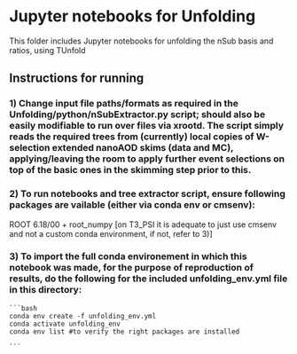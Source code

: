 # Jupyter notebooks for Unfolding

This folder includes Jupyter notebooks for unfolding the nSub basis and ratios, using TUnfold

## Instructions for running

### 1) Change input file paths/formats as required in the Unfolding/python/nSubExtractor.py script; should also be easily modifiable to run over files via xrootd. The script simply reads the required trees from (currently) local copies of W-selection extended nanoAOD skims (data and MC), applying/leaving the room to apply further event selections on top of the basic ones in the skimming step prior to this.

### 2) To run notebooks and tree extractor script, ensure following packages are vailable (either via conda env or cmsenv):
   ROOT 6.18/00 +
   root_numpy
   [on T3_PSI it is adequate to just use cmsenv and not a custom conda environment, if not, refer to 3)]
   
### 3) To import the full conda environement in which this notebook was made, for the purpose of reproduction of results, do the following for the included unfolding_env.yml file in this directory:

    ```bash
    conda env create -f unfolding_env.yml
    conda activate unfolding_env
    conda env list #to verify the right packages are installed

    ```

    